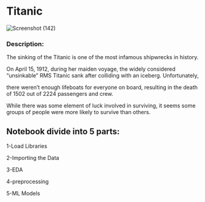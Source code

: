 # Titanic

![Screenshot (142)](https://github.com/user-attachments/assets/f3523dca-2440-4069-811f-427cdd05402e)


### Description:

The sinking of the Titanic is one of the most infamous shipwrecks in history.

On April 15, 1912, during her maiden voyage, the widely considered “unsinkable” RMS Titanic sank after colliding with an iceberg. Unfortunately,

there weren’t enough lifeboats for everyone on board, resulting in the death of 1502 out of 2224 passengers and crew.

While there was some element of luck involved in surviving, it seems some groups of people were more likely to survive than others.

## Notebook divide into 5 parts:
1-Load Libraries

2-Importing the Data

3-EDA

4-preprocessing

5-ML Models
